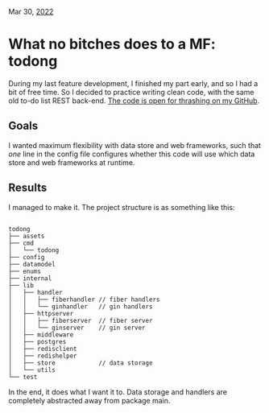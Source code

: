 Mar 30, [2022](/blog/2022/)

# What no bitches does to a MF: todong

During my last feature development, I finished my part early, and so I had a bit of free time. So I decided to practice writing clean code, with the same old to-do list REST back-end. [The code is open for thrashing on my GitHub](https://github.com/artnoi43/todong).

## Goals

I wanted maximum flexibility with data store and web frameworks, such that _one_ line in the config file configures whether this code will use which data store and web frameworks at runtime.

## Results

I managed to make it. The project structure is as something like this:

<pre><code>
todong
├── assets
├── cmd
│   └── todong
├── config
├── datamodel
├── enums
├── internal
├── lib
│   ├── handler
│   │   ├── fiberhandler // fiber handlers
│   │   └── ginhandler   // gin handlers
│   ├── httpserver
│   │   ├── fiberserver  // fiber server
│   │   └── ginserver    // gin server
│   ├── middleware
│   ├── postgres
│   ├── redisclient
│   ├── redishelper
│   ├── store            // data storage
│   └── utils
└── test
</code></pre>

In the end, it does what I want it to. Data storage and handlers are completely abstracted away from package main.
